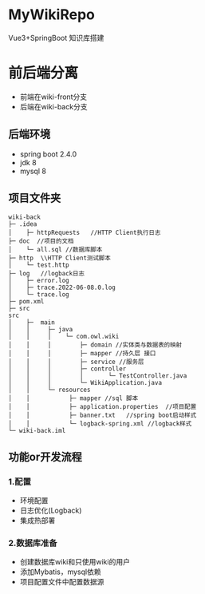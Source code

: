 # MyWikiRepo
Vue3+SpringBoot 知识库搭建

# 前后端分离
- 前端在wiki-front分支
- 后端在wiki-back分支

## 后端环境
- spring boot 2.4.0
- jdk 8
- mysql 8

## 项目文件夹
```
wiki-back
├─ .idea
│    ├─ httpRequests   //HTTP Client执行日志
├─ doc  //项目的文档
│    └─ all.sql //数据库脚本
├─ http  \\HTTP Client测试脚本
│    └─ test.http
├─ log   //logback日志
│    ├─ error.log
│    ├─ trace.2022-06-08.0.log
│    └─ trace.log
├─ pom.xml
├─ src
src
│    ├─  main
│    │     ├─ java
│    │     │    └─ com.owl.wiki
│    │     │        ├─ domain //实体类与数据表的映射
│    │     │        ├─ mapper //持久层 接口
│    │     │        ├─ service //服务层
│    │     │        ├─ controller
│    │     │        │       └─ TestController.java
│    │     │        └─ WikiApplication.java
│    │     └─ resources
│    │           ├─ mapper //sql 脚本
│    │           ├─ application.properties  //项目配置
│    │           ├─ banner.txt   //spring boot启动样式
│    │           └─ logback-spring.xml //logback样式
└─ wiki-back.iml
```

## 功能or开发流程
### 1.配置
 - 环境配置
 - 日志优化(Logback)
 - 集成热部署
### 2.数据库准备
 - 创建数据库wiki和只使用wiki的用户
 - 添加Mybatis，mysql依赖 
 - 项目配置文件中配置数据源